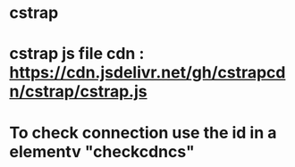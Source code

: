 # cstrap
# cstrap js file cdn : https://cdn.jsdelivr.net/gh/cstrapcdn/cstrap/cstrap.js
# To check connection use the id in a elementv "checkcdncs"